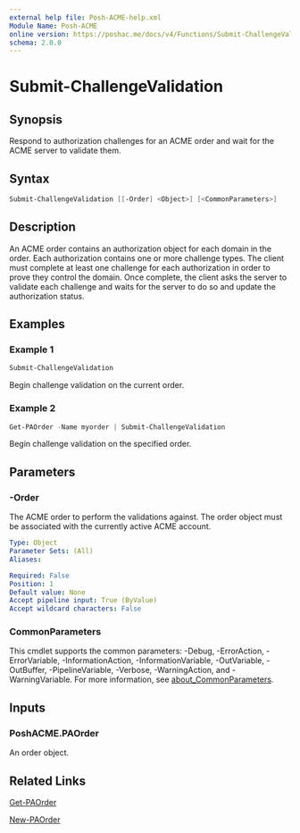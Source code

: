 ```yaml
---
external help file: Posh-ACME-help.xml
Module Name: Posh-ACME
online version: https://poshac.me/docs/v4/Functions/Submit-ChallengeValidation/
schema: 2.0.0
---
```


# Submit-ChallengeValidation

## Synopsis

Respond to authorization challenges for an ACME order and wait for the ACME server to validate them.

## Syntax

```powershell
Submit-ChallengeValidation [[-Order] <Object>] [<CommonParameters>]
```

## Description

An ACME order contains an authorization object for each domain in the order. Each authorization contains one or more challenge types. The client must complete at least one challenge for each authorization in order to prove they control the domain. Once complete, the client asks the server to validate each challenge and waits for the server to do so and update the authorization status.

## Examples

### Example 1

```powershell
Submit-ChallengeValidation
```

Begin challenge validation on the current order.

### Example 2

```powershell
Get-PAOrder -Name myorder | Submit-ChallengeValidation
```

Begin challenge validation on the specified order.

## Parameters

### -Order
The ACME order to perform the validations against.
The order object must be associated with the currently active ACME account.

```yaml
Type: Object
Parameter Sets: (All)
Aliases:

Required: False
Position: 1
Default value: None
Accept pipeline input: True (ByValue)
Accept wildcard characters: False
```

### CommonParameters

This cmdlet supports the common parameters: -Debug, -ErrorAction, -ErrorVariable, -InformationAction, -InformationVariable, -OutVariable, -OutBuffer, -PipelineVariable, -Verbose, -WarningAction, and -WarningVariable. For more information, see [about_CommonParameters](http://go.microsoft.com/fwlink/?LinkID=113216).

## Inputs

### PoshACME.PAOrder
An order object.

## Related Links

[Get-PAOrder](Get-PAOrder.md)

[New-PAOrder](New-PAOrder.md)
